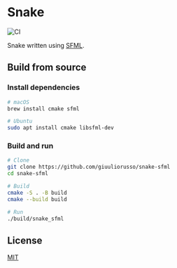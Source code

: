 # Snake

![CI](https://github.com/giuuliorusso/snake-sfml/workflows/CI/badge.svg)

Snake written using [SFML](https://github.com/SFML/SFML).

## Build from source

### Install dependencies

```bash
# macOS
brew install cmake sfml

# Ubuntu
sudo apt install cmake libsfml-dev
```

### Build and run

```bash
# Clone
git clone https://github.com/giuuliorusso/snake-sfml
cd snake-sfml

# Build
cmake -S . -B build
cmake --build build

# Run
./build/snake_sfml
```

## License

[MIT](./LICENSE)
